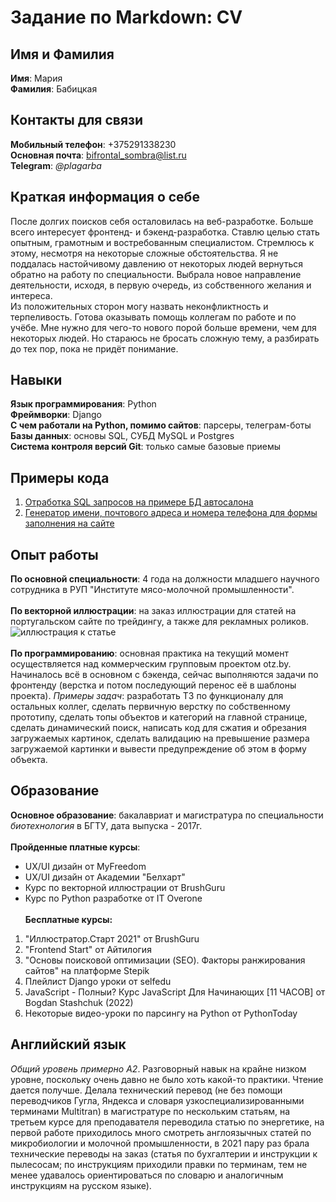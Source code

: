 # Задание по Markdown: CV

## Имя и Фамилия

**Имя**: Мария\
**Фамилия**: Бабицкая

## Контакты для связи

**Мобильный телефон**: +375291338230\
**Основная почта**: bifrontal_sombra@list.ru\
**Telegram**: _@plagarba_

## Краткая информация о себе

После долгих поисков себя осталовилась на веб-разработке. Больше всего интересует фронтенд- и бэкенд-разработка. Ставлю целью стать опытным, грамотным и востребованным специалистом. Стремлюсь к этому, несмотря на некоторые сложные обстоятельства. Я не поддалась настойчивому давлению от некоторых людей вернуться обратно на работу по специальности. Выбрала новое направление деятельности, исходя, в первую очередь, из собственного желания и интереса.\
Из положительных сторон могу назвать неконфликтность и терпеливость. Готова оказывать помощь коллегам по работе и по учёбе. Мне нужно для чего-то нового порой больше времени, чем для некоторых людей. Но стараюсь не бросать сложную тему, а разбирать до тех пор, пока не придёт понимание.

## Навыки

**Язык программирования**: Python\
**Фреймворки**: Django\
**С чем работали на Python, помимо сайтов**: парсеры, телеграм-боты\
**Базы данных**: основы SQL, СУБД MySQL и Postgres\
**Система контроля версий Git**: только самые базовые приемы

## Примеры кода

1. [Отработка SQL запросов на примере БД автосалона](https://github.com/MariyaBabitskaya/DataBase_STO/tree/main/db_cars/Homework_DB)
1. [Генератор имени, почтового адреса и номера телефона для формы заполнения на сайте](https://github.com/MariyaBabitskaya/Generate-data-for-forms)

## Опыт работы

**По основной специальности**: 4 года на должности младшего научного сотрудника в РУП "Институте мясо-молочной промышленности".\
\
**По векторной иллюстрации**: на заказ иллюстрации для статей на португальском сайте по трейдингу, а также для рекламных роликов.\
![иллюстрация к статье](https://binarioinvista.com.br/wp-content/webp-express/webp-images/uploads/2022/02/opcoes-binarias-gratuitas-podem-trazer-lucro-real-e-onde-procurar-01-600x375.jpg.webp)\
\
**По программированию**: основная практика на текущий момент осуществляется над коммерческим групповым проектом otz.by. Начиналось всё в основном с бэкенда, сейчас выполняются задачи по фронтенду (верстка и потом последующий перенос её в шаблоны проекта). _Примеры задач_: разработать ТЗ по функционалу для остальных коллег, сделать первичную верстку по собственному прототипу, сделать топы объектов и категорий на главной странице, сделать динамический поиск, написать код для сжатия и обрезания загружаемых картинок, сделать валидацию на превышение размера загружаемой картинки и вывести предупреждение об этом в форму объекта.

## Образование

**Основное образование**: бакалавриат и магистратура по специальности _биотехнология_ в БГТУ, дата выпуска - 2017г.\
\
**Пройденные платные курсы**:

- UX/UI дизайн от MyFreedom
- UX/UI дизайн от Академии "Белхарт"
- Курс по векторной иллюстрации от BrushGuru
- Курс по Python разработке от IT Overone\
  \
  **Бесплатные курсы:**

1. "Иллюстратор.Старт 2021" от BrushGuru
1. "Frontend Start" от Айтилогия
1. "Основы поисковой оптимизации (SEO). Факторы ранжирования сайтов" на платформе Stepik
1. Плейлист Django уроки от selfedu
1. JavaScript - Полныи? Курс JavaScript Для Начинающих [11 ЧАСОВ] от Bogdan Stashchuk (2022)
1. Некоторые видео-уроки по парсингу на Python от PythonToday

## Английский язык

_Общий уровень примерно A2_. Разговорный навык на крайне низком уровне, поскольку очень давно не было хоть какой-то практики. Чтение дается получше. Делала технический перевод (не без помощи переводчиков Гугла, Яндекса и словаря узкоспециализированными терминами Multitran) в магистратуре по нескольким статьям, на третьем курсе для преподавателя переводила статью по энергетике, на первой работе приходилось много смотреть англоязычных статей по микробиологии и молочной промышленности, в 2021 пару раз брала технические переводы на заказ (статья по бухгалтерии и инструкции к пылесосам; по инструкциям приходили правки по терминам, тем не менее удавалось ориентироваться по словарю и аналогичным инструкциям на русском языке).
